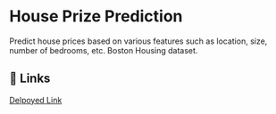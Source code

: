 
# House Prize Prediction

Predict house prices based on various features such as location, size, number of bedrooms, etc. Boston Housing dataset.


## 🔗 Links
[Delpoyed Link]()


